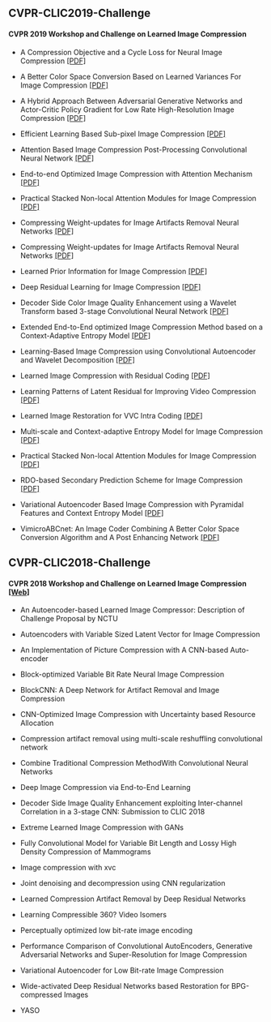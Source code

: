 ## CVPR-CLIC2019-Challenge

#### CVPR 2019 Workshop and Challenge on Learned Image Compression

* A Compression Objective and a Cycle Loss for Neural Image Compression [[PDF]](https://github.com/mdcnn/Image-and-Video-Compression-Resource/PDF/)
 
* A Better Color Space Conversion Based on Learned Variances For Image Compression [[PDF]](https://github.com/mdcnn/Image-and-Video-Compression-Resource/PDF/html/)
  
* A Hybrid Approach Between Adversarial Generative Networks and Actor-Critic Policy Gradient for Low Rate High-Resolution Image Compression [[PDF]](https://github.com/mdcnn/Image-and-Video-Compression-Resource/PDF/)

* Efficient Learning Based Sub-pixel Image Compression [[PDF]](https://github.com/mdcnn/Image-and-Video-Compression-Resource/PDF/)
 
* Attention Based Image Compression Post-Processing Convolutional Neural Network [[PDF]](https://github.com/mdcnn/Image-and-Video-Compression-Resource/PDF/)

* End-to-end Optimized Image Compression with Attention Mechanism [[PDF]](https://github.com/mdcnn/Image-and-Video-Compression-Resource/PDF/)

* Practical Stacked Non-local Attention Modules for Image Compression [[PDF]](https://github.com/mdcnn/Image-and-Video-Compression-Resource/PDF/)
 
* Compressing Weight-updates for Image Artifacts Removal Neural Networks [[PDF]](https://github.com/mdcnn/Image-and-Video-Compression-Resource/PDF/)
 
* Compressing Weight-updates for Image Artifacts Removal Neural Networks [[PDF]](https://github.com/mdcnn/Image-and-Video-Compression-Resource/PDF/)
  
* Learned Prior Information for Image Compression [[PDF]](https://github.com/mdcnn/Image-and-Video-Compression-Resource/PDF/)
 
* Deep Residual Learning for Image Compression [[PDF]](https://github.com/mdcnn/Image-and-Video-Compression-Resource/PDF/)
 
* Decoder Side Color Image Quality Enhancement using a Wavelet Transform based 3-stage Convolutional Neural Network [[PDF]](https://github.com/mdcnn/Image-and-Video-Compression-Resource/PDF/)
 
* Extended End-to-End optimized Image Compression Method based on a Context-Adaptive Entropy Model [[PDF]](https://github.com/mdcnn/Image-and-Video-Compression-Resource/PDF/)
 
* Learning-Based Image Compression using Convolutional Autoencoder and Wavelet Decomposition [[PDF]](https://github.com/mdcnn/Image-and-Video-Compression-Resource/PDF/)
 
* Learned Image Compression with Residual Coding [[PDF]](http://openaccess.thecvf.com/content_cvpr_2018_workshops/w50/html/)
 
* Learning Patterns of Latent Residual for Improving Video Compression [[PDF]](https://github.com/mdcnn/Image-and-Video-Compression-Resource/PDF/)
 
* Learned Image Restoration for VVC Intra Coding [[PDF]](https://github.com/mdcnn/Image-and-Video-Compression-Resource/PDF/)
  
* Multi-scale and Context-adaptive Entropy Model for Image Compression [[PDF]](https://github.com/mdcnn/Image-and-Video-Compression-Resource/PDF/)

* Practical Stacked Non-local Attention Modules for Image Compression [[PDF]](https://github.com/mdcnn/Image-and-Video-Compression-Resource/PDF/)
 
* RDO-based Secondary Prediction Scheme for Image Compression [[PDF]](https://github.com/mdcnn/Image-and-Video-Compression-Resource/PDF/)

* Variational Autoencoder Based Image Compression with Pyramidal Features and Context Entropy Model [[PDF]](https://github.com/mdcnn/Image-and-Video-Compression-Resource/PDF/)
 
* VimicroABCnet: An Image Coder Combining A Better Color Space Conversion Algorithm and A Post Enhancing Network [[PDF]](https://github.com/mdcnn/Image-and-Video-Compression-Resource/PDF/)
 
## CVPR-CLIC2018-Challenge

#### CVPR 2018 Workshop and Challenge on Learned Image Compression [[Web]](http://openaccess.thecvf.com/content_cvpr_2018_workshops/w50/html/)

 * An Autoencoder-based Learned Image Compressor: Description of Challenge Proposal by NCTU

 * Autoencoders with Variable Sized Latent Vector for Image Compression
	
 * An Implementation of Picture Compression with A CNN-based Auto-encoder
	
 * Block-optimized Variable Bit Rate Neural Image Compression
	
 * BlockCNN: A Deep Network for Artifact Removal and Image Compression
	
 * CNN-Optimized Image Compression with Uncertainty based Resource Allocation
	
 * Compression artifact removal using multi-scale reshuffling convolutional network
	
 * Combine Traditional Compression MethodWith Convolutional Neural Networks
	
 * Deep Image Compression via End-to-End Learning

 * Decoder Side Image Quality Enhancement exploiting Inter-channel Correlation in a 3-stage CNN: Submission to CLIC 2018
	
 * Extreme Learned Image Compression with GANs
	
 * Fully Convolutional Model for Variable Bit Length and Lossy High Density Compression of Mammograms
	
 * Image compression with xvc
	
 * Joint denoising and decompression using CNN regularization
	
 * Learned Compression Artifact Removal by Deep Residual Networks
			
 * Learning Compressible 360? Video Isomers
			
 * Perceptually optimized low bit-rate image encoding

 * Performance Comparison of Convolutional AutoEncoders, Generative Adversarial Networks and Super-Resolution for Image Compression

 * Variational Autoencoder for Low Bit-rate Image Compression
 
 * Wide-activated Deep Residual Networks based Restoration for BPG-compressed Images
  
 * YASO
